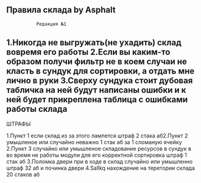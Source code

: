 Правила склада by Asphalt
-----
               Редакция №1
    
1.Никогда не выгружать(не ухадить) склад вовремя его работы
2.Если вы каким-то образом получи фильтр не в коем случаи не класть в сундук для сортировки, а отдать мне лично в руки
3.Сверху сундука стоит дубовая табличка на ней будут написаны ошибки и к ней будет прикреплена таблица с ошибками работы склада
------------
ШТРАФЫ

1.Пункт 1 если склад из за этого лампется штраф 2 стака аб2.Пункт 2 умышленое или случайно неважно 1 стак аб за 1 сломаную ячейку
2.Пункт 3 случайно или умышленое складование ресурсов в сундук в во время не работы модули для его корректной сортировка штраф 1 стак аб
3.Поломка двери при в ходе в склад случайно или умышленно штраф 32 аб и починка двери
4.Sallkq нахождение на теретории склада 20 стаков аб
